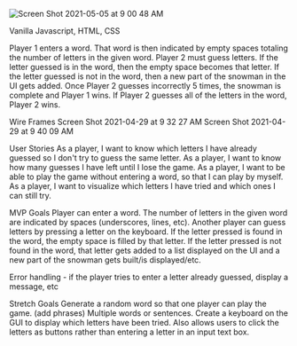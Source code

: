![Screen Shot 2021-05-05 at 9 00 48 AM](https://user-images.githubusercontent.com/34400862/117153343-7b3dd100-ad80-11eb-8822-6ca444fa63fb.png)

Vanilla Javascript, HTML, CSS

Player 1 enters a word. That word is then indicated by empty spaces totaling the number of letters in the given word. Player 2 must guess letters. If the letter guessed is in the word, then the empty space becomes that letter. If the letter guessed is not in the word, then a new part of the snowman in the UI gets added. Once Player 2 guesses incorrectly 5 times, the snowman is complete and Player 1 wins. If Player 2 guesses all of the letters in the word, Player 2 wins.

Wire Frames
Screen Shot 2021-04-29 at 9 32 27 AM
Screen Shot 2021-04-29 at 9 40 09 AM

User Stories
As a player, I want to know which letters I have already guessed so I don't try to guess the same letter.
As a player, I want to know how many guesses I have left until I lose the game.
As a player, I want to be able to play the game without entering a word, so that I can play by myself.
As a player, I want to visualize which letters I have tried and which ones I can still try.

MVP Goals
Player can enter a word. The number of letters in the given word are indicated by spaces (underscores, lines, etc). Another player can guess letters by pressing a letter on the keyboard. If the letter pressed is found in the word, the empty space is filled by that letter. If the letter pressed is not found in the word, that letter gets added to a list displayed on the UI and a new part of the snowman gets built/is displayed/etc.

Error handling - if the player tries to enter a letter already guessed, display a message, etc

Stretch Goals
Generate a random word so that one player can play the game. (add phrases)
Multiple words or sentences.
Create a keyboard on the GUI to display which letters have been tried. Also allows users to click the letters as buttons rather than entering a letter in an input text box.
